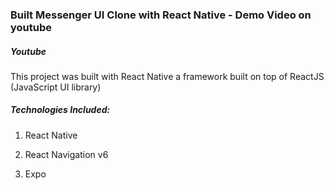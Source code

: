 ### Built Messenger UI Clone with React Native - Demo Video on youtube

##### Youtube 

This project was built with React Native a framework built on top of ReactJS (JavaScript UI library)

##### Technologies Included:

1. React Native

2. React Navigation v6

3. Expo




